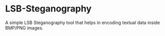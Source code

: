 # LSB-Steganography

A simple LSB Steganography tool that helps in encoding textual data inside BMP/PNG images.
